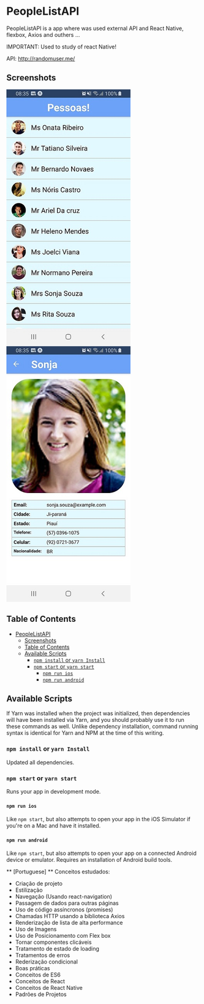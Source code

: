 # PeopleListAPI
PeopleListAPI is a app where was used external API and React Native, flexbox, Axios and outhers ... 

IMPORTANT: Used to study of react Native!

API: http://randomuser.me/

## Screenshots

![PeopleListAPI](./screenshot01.png)
![PeopleListAPI](./screenshot02.png)

## Table of Contents

- [PeopleListAPI](#peoplelistapi)
  - [Screenshots](#screenshots)
  - [Table of Contents](#table-of-contents)
  - [Available Scripts](#available-scripts)
    - [`npm install` or `yarn Install`](#npm-install-or-yarn-install)
    - [`npm start` or `yarn start`](#npm-start-or-yarn-start)
      - [`npm run ios`](#npm-run-ios)
      - [`npm run android`](#npm-run-android)


## Available Scripts

If Yarn was installed when the project was initialized, then dependencies will have been installed via Yarn, and you should probably use it to run these commands as well. Unlike dependency installation, command running syntax is identical for Yarn and NPM at the time of this writing.

### `npm install` or `yarn Install`

Updated all dependencies.

### `npm start` or `yarn start`

Runs your app in development mode.


#### `npm run ios`

Like `npm start`, but also attempts to open your app in the iOS Simulator if you're on a Mac and have it installed.

#### `npm run android`

Like `npm start`, but also attempts to open your app on a connected Android device or emulator. Requires an installation of Android build tools.


** [Portuguese] **
Conceitos estudados:
  - Criação de projeto 
  - Estilização
  - Navegação (Usando react-navigation)
  - Passagem de dados para outras páginas
  - Uso de código assíncronos (promises)
  - Chamadas HTTP usando a biblioteca Axios
  - Renderização de lista de alta performance
  - Uso de Imagens
  - Uso de Posicionamento com Flex box
  - Tornar componentes clicáveis
  - Tratamento de estado de loading
  - Tratamentos de erros
  - Rederização condicional
  - Boas práticas
  - Conceitos de ES6
  - Conceitos de React
  - Conceitos de React Native
  - Padrões de Projetos